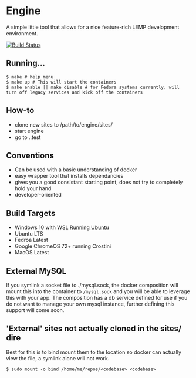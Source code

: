 # Engine

A simple little tool that allows for a nice feature-rich LEMP development environment.

[![Build Status](https://travis-ci.org/superterran/engine.svg?branch=master)](https://travis-ci.org/superterran/engine)

## Running...

```
$ make # help menu
$ make up # This will start the containers
$ make enable || make disable # for Fedora systems currently, will turn off legacy services and kick off the containers
```

## How-to

* clone new sites to /path/to/engine/sites/<site>
* start engine
* go to <type>.<site>.test

## Conventions

* Can be used with a basic understanding of docker
* easy wrapper tool that installs dependancies
* gives you a good consistant starting point, does not try to completely hold your hand
* developer-oriented

## Build Targets

* Windows 10 with WSL [Running Ubuntu](https://www.microsoft.com/en-us/p/ubuntu/9nblggh4msv6?activetab=pivot:overviewtab)
* Ubuntu LTS
* Fedroa Latest
* Google ChromeOS 72+ running Crostini
* MacOS Latest

## External MySQL

If you symlink a socket file to ./mysql.sock, the docker composition will mount this into the container to `/mysql.sock`
and you will be able to leverage this with your app. The composition has a db service defined for use if you do not want
to manage your own mysql instance, further defining this support will come soon.

## 'External' sites not actually cloned in the sites/ dire

Best for this is to bind mount them to the location so docker can actually view the file, a symlink alone will not work.

```
$ sudo mount -o bind /home/me/repos/<codebase> <codebase>
```